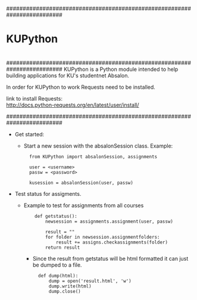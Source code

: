#########################################################################
#                                                                       #
#   KUPython                                                            #
#                                                                       #
#########################################################################
KUPython is a Python module intended to help building applications 
for KU's studentnet Absalon.

In order for KUPython to work Requests need to be installed.

link to install Requests:                                           
<http://docs.python-requests.org/en/latest/user/install/>

#########################################################################

- Get started: 
    - Start a new session with the absalonSession class. Example:
      
            from KUPython import absalonSession, assignments
            
            user = <username>
            passw = <password>
            
            kusession = absalonSession(user, passw)

- Test status for assigments.
  - Example to test for assignments from all courses

            def getstatus():
                newsession = assignments.assignment(user, passw)
            
                result = "" 
                for folder in newsession.assignmentfolders:
                    result += assigns.checkassignments(folder)
                return result
      
    - Since the result from getstatus will be html formatted it can just be dumped to a file. 
  
            def dump(html):
                dump = open('result.html', 'w')
                dump.write(html)
                dump.close()



